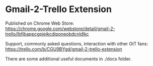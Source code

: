 Gmail-2-Trello Extension
=========================

Published on Chrome Web Store: 
https://chrome.google.com/webstore/detail/gmail-2-trello/lbfjbappcgpjejkcdjponeobdcnldlkc

Support, commonly asked questions, interaction with other GtT fans:
https://trello.com/b/CGU9BYgd/gmail-2-trello-extension

There are some additional useful documents in ./docs folder.
